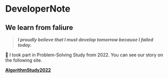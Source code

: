 # DeveloperNote

## We learn from faliure

> ***I proudly believe that I must develop tomorrow because I failed today.***

<aside>
📢 I took part in Problem-Solving Study from 2022. You can see our story on the following site.

</aside>

**[AlgorithmStudy2022](https://github.com/junghojin/AlgorithmStudy2022)**

